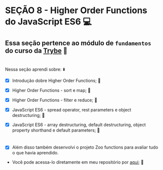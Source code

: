 # SEÇÃO 8 - Higher Order Functions do JavaScript ES6 :computer:

## Essa seção pertence ao módulo de `fundamentos` do curso da [Trybe](https://www.betrybe.com/) :green_heart:
#

Nessa seção aprendi sobre: :arrow_down:

- [x] Introdução dobre Higher Order Functions; :rocket:

- [x] Higher Order Functions - sort e map; :rocket:

- [x] Higher Order Functions - filter e reduce; :rocket:

- [x] JavaScript ES6 - spread operator, rest parameters e object destructuring; :rocket:

- [x] JavaScript ES6 - array destructuring, default destructuring, object property shorthand e default parameters; :rocket:

#

- [x] Além disso também desenvolvi o projeto Zoo functions para avaliar tudo o que havia aprendido.

- Você pode acessa-lo diretamente em meu repositório por [aqui](); :memo:
#

